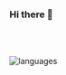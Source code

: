 ### Hi there 👋

<br/>
<br/>  

<div class="col-md-12">
  <div class="row">
     <div>
        <p class="languages" style="justify-content:strech">
        <img src="https://github-readme-stats.vercel.app/api/top-langs/?username=GizemErgin&layout=compact" alt="languages" />  
       </p>
    </div>
  </div>
</div>

    
